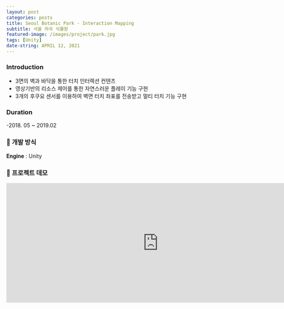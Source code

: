 ```yaml
---
layout: post
categories: posts
title: Seoul Botanic Park - Interaction Mapping
subtitle: 서울 마곡 식물원
featured-image: /images/project/park.jpg
tags: [Unity]
date-string: APRIL 12, 2021
---
```


### Introduction

- 3면의 벽과 바닥을 통한 터치 인터렉션 컨텐츠
- 영상기반의 리소스 제어를 통한 자연스러운 플레이 기능 구현
- 3개의 후쿠요 센서를 이용하여 벽면 터치 좌표를 전송받고 멀티 터치 기능 구현

### Duration

-2018. 05 ~ 2019.02

### 🤝 개발 방식

**Engine** : Unity

### 🤝 프로젝트 데모

<iframe width="800" height="315" src="https://youtu.be/_C_5CDsAqjo" title="YouTube video player" frameborder="0" allow="accelerometer; autoplay; clipboard-write; encrypted-media; gyroscope; picture-in-picture" allowfullscreen></iframe>